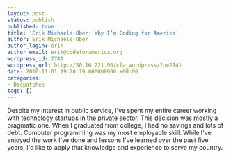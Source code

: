 ```yaml
---
layout: post
status: publish
published: true
title: 'Erik Michaels-Ober: Why I’m Coding for America'
author: Erik Michaels-Ober
author_login: erik
author_email: erik@codeforamerica.org
wordpress_id: 2741
wordpress_url: http://50.16.221.90/cfa_wordpress/?p=2741
date: 2010-11-01 19:20:19.000000000 +00:00
categories:
- Dispatches
tags: []
---
```

Despite my interest in public service, I've spent my entire career working with technology startups in the private sector. This decision was mostly a pragmatic one. When I graduated from college, I had no savings and lots of debt. Computer programming was my most employable skill. While I've enjoyed the work I've done and lessons I've learned over the past five years, I'd like to apply that knowledge and experience to serve my country.
